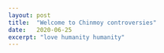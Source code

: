 ```yaml
---
layout: post
title:  "Welcome to Chinmoy controversies"
date:   2020-06-25
excerpt: "love humanity humanity"
---
```

